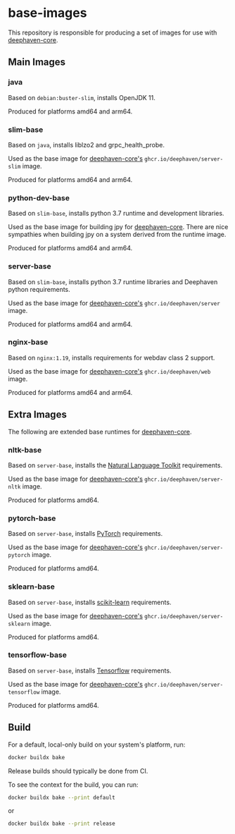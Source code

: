 # base-images

This repository is responsible for producing a set of images for use with [deephaven-core](https://github.com/deephaven/deephaven-core).

## Main Images

### java

Based on `debian:buster-slim`, installs OpenJDK 11.

Produced for platforms amd64 and arm64.

### slim-base

Based on `java`, installs liblzo2 and grpc_health_probe.

Used as the base image for [deephaven-core's](https://github.com/deephaven/deephaven-core) `ghcr.io/deephaven/server-slim` image.

Produced for platforms amd64 and arm64.

### python-dev-base

Based on `slim-base`, installs python 3.7 runtime and development libraries.

Used as the base image for building jpy for [deephaven-core](https://github.com/deephaven/deephaven-core).
There are nice sympathies when building jpy on a system derived from the runtime image.

Produced for platforms amd64 and arm64.

### server-base

Based on `slim-base`, installs python 3.7 runtime libraries and Deephaven python requirements.

Used as the base image for [deephaven-core's](https://github.com/deephaven/deephaven-core) `ghcr.io/deephaven/server` image.

Produced for platforms amd64 and arm64.

### nginx-base

Based on `nginx:1.19`, installs requirements for webdav class 2 support.

Used as the base image for [deephaven-core's](https://github.com/deephaven/deephaven-core) `ghcr.io/deephaven/web` image.

Produced for platforms amd64 and arm64.

## Extra Images

The following are extended base runtimes for [deephaven-core](https://github.com/deephaven/deephaven-core).

### nltk-base

Based on `server-base`, installs the [Natural Language Toolkit](https://github.com/nltk/nltk) requirements.

Used as the base image for [deephaven-core's](https://github.com/deephaven/deephaven-core) `ghcr.io/deephaven/server-nltk` image.

Produced for platforms amd64.

### pytorch-base

Based on `server-base`, installs [PyTorch](https://github.com/pytorch/pytorch) requirements.

Used as the base image for [deephaven-core's](https://github.com/deephaven/deephaven-core) `ghcr.io/deephaven/server-pytorch` image.

Produced for platforms amd64.

### sklearn-base

Based on `server-base`, installs [scikit-learn](https://github.com/scikit-learn/scikit-learn) requirements.

Used as the base image for [deephaven-core's](https://github.com/deephaven/deephaven-core) `ghcr.io/deephaven/server-sklearn` image.

Produced for platforms amd64.

### tensorflow-base

Based on `server-base`, installs [Tensorflow](https://github.com/tensorflow/tensorflow) requirements.

Used as the base image for [deephaven-core's](https://github.com/deephaven/deephaven-core) `ghcr.io/deephaven/server-tensorflow` image.

Produced for platforms amd64.

## Build

For a default, local-only build on your system's platform, run:

```sh
docker buildx bake
```

Release builds should typically be done from CI.

To see the context for the build, you can run:

```sh
docker buildx bake --print default
```

or 

```sh
docker buildx bake --print release
```